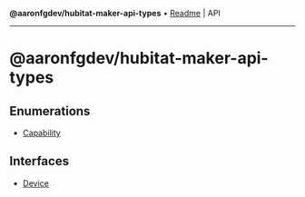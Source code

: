 **@aaronfgdev/hubitat-maker-api-types** • [Readme](README.md) \| API

***

# @aaronfgdev/hubitat-maker-api-types

## Enumerations

- [Capability](enumerations/Capability.md)

## Interfaces

- [Device](interfaces/Device.md)

